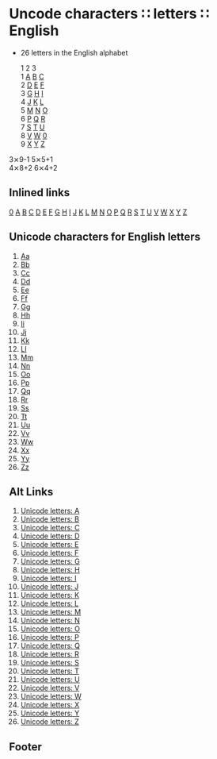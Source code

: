 # Uncode characters ∷ letters ∷ English

- 26 letters in the English alphabet

    1      2      3         
1   [A][A] [B][B] [C][C]    
2   [D][D] [E][E] [F][F]    
3   [G][G] [H][H] [I][I]    
4   [J][J] [K][K] [L][L]    
5   [M][M] [N][N] [O][O]    
6   [P][P] [Q][Q] [R][R]    
7   [S][S] [T][T] [U][U]    
8   [V][V] [W][W] [0][0]    
9   [X][X] [Y][Y] [Z][Z]    

3⨯9-1     5⨯5+1   
4⨯8+2     6⨯4+2   




## Inlined links

[0][0]
[A][A]
[B][B]
[C][C]
[D][D]
[E][E]
[F][F]
[G][G]
[H][H]
[I][I]
[J][J]
[K][K]
[L][L]
[M][M]
[N][N]
[O][O]
[P][P]
[Q][Q]
[R][R]
[S][S]
[T][T]
[U][U]
[V][V]
[W][W]
[X][X]
[Y][Y]
[Z][Z]

## Unicode characters for English letters

01. [Aa](./unicode-letter-A.md)
02. [Bb](./unicode-letter-B.md)
03. [Cc](./unicode-letter-C.md)
04. [Dd](./unicode-letter-D.md)
05. [Ee](./unicode-letter-E.md)
06. [Ff](./unicode-letter-F.md)
07. [Gg](./unicode-letter-G.md)
08. [Hh](./unicode-letter-H.md)
09. [Ii](./unicode-letter-I.md)
10. [Jj](./unicode-letter-J.md)
11. [Kk](./unicode-letter-K.md)
12. [Ll](./unicode-letter-L.md)
13. [Mm](./unicode-letter-M.md)
14. [Nn](./unicode-letter-N.md)
15. [Oo](./unicode-letter-O.md)
16. [Pp](./unicode-letter-P.md)
17. [Qq](./unicode-letter-Q.md)
18. [Rr](./unicode-letter-R.md)
19. [Ss](./unicode-letter-S.md)
20. [Tt](./unicode-letter-T.md)
21. [Uu](./unicode-letter-U.md)
22. [Vv](./unicode-letter-V.md)
23. [Ww](./unicode-letter-W.md)
24. [Xx](./unicode-letter-X.md)
25. [Yy](./unicode-letter-Y.md)
26. [Zz](./unicode-letter-Z.md)




## Alt Links

01. [Unicode letters: A](./unicode-letter-A.md)
02. [Unicode letters: B](./unicode-letter-B.md)
03. [Unicode letters: C](./unicode-letter-C.md)
04. [Unicode letters: D](./unicode-letter-D.md)
05. [Unicode letters: E](./unicode-letter-E.md)
06. [Unicode letters: F](./unicode-letter-F.md)
07. [Unicode letters: G](./unicode-letter-G.md)
08. [Unicode letters: H](./unicode-letter-H.md)
09. [Unicode letters: I](./unicode-letter-I.md)
10. [Unicode letters: J](./unicode-letter-J.md)
11. [Unicode letters: K](./unicode-letter-K.md)
12. [Unicode letters: L](./unicode-letter-L.md)
13. [Unicode letters: M](./unicode-letter-M.md)
14. [Unicode letters: N](./unicode-letter-N.md)
15. [Unicode letters: O](./unicode-letter-O.md)
16. [Unicode letters: P](./unicode-letter-P.md)
17. [Unicode letters: Q](./unicode-letter-Q.md)
18. [Unicode letters: R](./unicode-letter-R.md)
19. [Unicode letters: S](./unicode-letter-S.md)
20. [Unicode letters: T](./unicode-letter-T.md)
21. [Unicode letters: U](./unicode-letter-U.md)
22. [Unicode letters: V](./unicode-letter-V.md)
23. [Unicode letters: W](./unicode-letter-W.md)
24. [Unicode letters: X](./unicode-letter-X.md)
25. [Unicode letters: Y](./unicode-letter-Y.md)
26. [Unicode letters: Z](./unicode-letter-Z.md)



## Footer

[0]: ./unicode-letter-0.md
[A]: ./unicode-letter-A.md
[B]: ./unicode-letter-B.md
[C]: ./unicode-letter-C.md
[D]: ./unicode-letter-D.md
[E]: ./unicode-letter-E.md
[F]: ./unicode-letter-F.md
[G]: ./unicode-letter-G.md
[H]: ./unicode-letter-H.md
[I]: ./unicode-letter-I.md
[J]: ./unicode-letter-J.md
[K]: ./unicode-letter-K.md
[L]: ./unicode-letter-L.md
[M]: ./unicode-letter-M.md
[N]: ./unicode-letter-N.md
[O]: ./unicode-letter-O.md
[P]: ./unicode-letter-P.md
[Q]: ./unicode-letter-Q.md
[R]: ./unicode-letter-R.md
[S]: ./unicode-letter-S.md
[T]: ./unicode-letter-T.md
[U]: ./unicode-letter-U.md
[V]: ./unicode-letter-V.md
[W]: ./unicode-letter-W.md
[X]: ./unicode-letter-X.md
[Y]: ./unicode-letter-Y.md
[Z]: ./unicode-letter-Z.md
